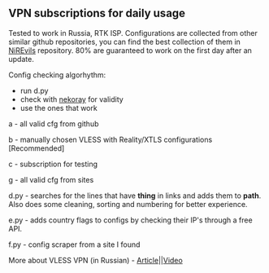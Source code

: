 ## VPN subscriptions for daily usage
Tested to work in Russia, RTK ISP. 
Configurations are collected from other similar github repositories, you can find the best collection of them in [NiREvils](https://github.com/NiREvil/vless?tab=readme-ov-file#xray) repository. 
80% are guaranteed to work on the first day after an update.

Config checking algorhythm:
- run d.py
- check with [nekoray](https://github.com/MatsuriDayo/nekoray) for validity
- use the ones that work

a - all valid cfg from github

b - manually chosen VLESS with Reality/XTLS configurations [Recommended]

c - subscription for testing

g - all valid cfg from sites

d.py - searches for the lines that have **thing** in links and adds them to **path**. Also does some cleaning, sorting and numbering for better experience.

e.py - adds country flags to configs by checking their IP's through a free API.

f.py - config scraper from a site I found

More about VLESS VPN (in Russian) - [Article](https://habr.com/ru/articles/727868/)||[Video](https://www.youtube.com/watch?v=Ajy1lS9qJbs)

